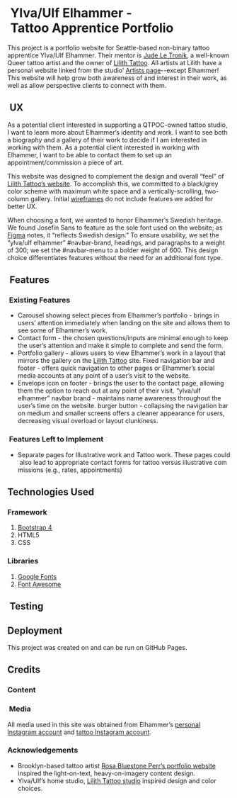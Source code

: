 #  Ylva/Ulf Elhammer - Tattoo Apprentice Portfolio 

This project is a portfolio website for Seattle-based non-binary tattoo apprentice Ylva/Ulf Elhammer. Their mentor is [Jude Le Tronik](https://judeletronik.com), a well-known Queer tattoo artist and the owner of [Lilith Tattoo](https://lilithtattooseattle.com). All artists at Lilith have a personal website linked from the studio’ [Artists page](https://lilithtattooseattle.com/artists)--except Elhammer! This website will help grow both awareness of and interest in their work, as well as allow perspective clients to connect with them.
 
##  UX

As a potential client interested in supporting a QTPOC-owned tattoo studio, I want to learn more about Elhammer’s identity and work. I want to see both a biography and a gallery of their work to decide if I am interested in working with them.
As a potential client interested in working with Elhammer, I want to be able to contact them to set up an appointment/commission a piece of art.

This website was designed to complement the design and overall “feel” of [Lilith Tattoo’s website](https://lilithtattooseattle.com). To accomplish this, we committed to a black/grey color scheme with maximum white space and a vertically-scrolling, two-column gallery. Initial [wireframes](../wireframes/milestone1.pdf) do not include features we added for better UX.

When choosing a font, we wanted to honor Elhammer’s Swedish heritage. We found Josefin Sans to feature as the sole font used on the website; as [Figma](https://figma.com/google-fonts/josefin-sans-font-pairings/) notes, it “reflects Swedish design.” To ensure usability, we set the “ylva/ulf elhammer” #navbar-brand, headings, and paragraphs to a weight of 300; we set the #navbar-menu to a bolder weight of 600. This design choice differentiates features without the need for an additional font type. 


##  Features

###  Existing Features

*  Carousel showing select pieces from Elhammer’s portfolio - brings in users’ attention immediately when landing on the site and allows them to see some of Elhammer’s work.
*  Contact form - the chosen questions/inputs are minimal enough to keep the user’s attention and make it simple to complete and send the form.
*  Portfolio gallery - allows users to view Elhammer’s work in a layout that mirrors the gallery on the [Lilith Tattoo](https://lilithtattooseattle.com) site.
Fixed navigation bar and footer - offers quick navigation to other pages or Elhammer’s social media accounts at any point of a user’s visit to the website.
* Envelope icon on footer - brings the user to the contact page, allowing them the option to reach out at any point of their visit. 
“ylva/ulf elhammer” navbar brand - maintains name awareness throughout the user’s time on the website. 
burger button - collapsing the navigation bar on medium and smaller screens offers a cleaner appearance for users, decreasing visual overload or layout clunkiness. 

###  Features Left to Implement
*  Separate pages for Illustrative work and Tattoo work. These pages could also lead to appropriate contact forms for tattoo versus illustrative commissions (e.g., rates, appointments)

##  Technologies Used

### Framework
1.  [Bootstrap 4](https://getbootstrap.com)
2.  HTML5	
3.  CSS

###  Libraries 
1.  [Google Fonts](https://fonts.google.com)
2.  [Font Awesome](https://fontawesome.com)

##  Testing

##  Deployment
This project was created on and can be run on GitHub Pages. 

##  Credits

### Content

###  Media

All media used in this site was obtained from Elhammer’s [personal Instagram account](https://www.instagram.com/yelvis/) and [tattoo Instagram account](https://www.instagram.com/ylva.tattoo).

###  Acknowledgements

*  Brooklyn-based tattoo artist [Rosa Bluestone Perr’s portfolio website](https://bluestonebabe.com/) inspired the light-on-text, heavy-on-imagery content design.
* Ylva/Ulf’s home studio, [Lilith Tattoo studio](https://lilithtattooseattle.com) inspired design and color choices. 

